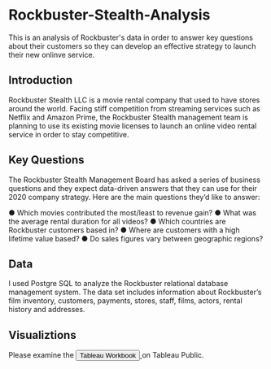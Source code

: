 # Rockbuster-Stealth-Analysis

This is an analysis of Rockbuster's data in order to answer key questions about their customers so they can develop an effective strategy to launch their new onlinve service.

## Introduction

Rockbuster Stealth LLC is a movie rental company that used to have stores around the world. 
Facing stiff competition from streaming services such as Netflix and Amazon Prime, the Rockbuster Stealth management team is 
planning to use its existing movie licenses to launch an online video rental service in order to stay competitive.

## Key Questions

The Rockbuster Stealth Management Board has asked a series of business questions and
they expect data-driven answers that they can use for their 2020 company strategy. Here are
the main questions they’d like to answer:

● Which movies contributed the most/least to revenue gain?
● What was the average rental duration for all videos?
● Which countries are Rockbuster customers based in?
● Where are customers with a high lifetime value based?
● Do sales figures vary between geographic regions?

## Data

I used Postgre SQL to analyze the Rockbuster relational database management system. 
The data set includes information about Rockbuster’s film inventory, customers, payments, stores, staff, films, actors, rental history and addresses.

## Visualiztions

Please examine the <a href="https://public.tableau.com/app/profile/robert.linker/viz/3_10TableauPresentation/RockbusterStory?publish=yes">
                    <button> Tableau Workbook</button>
                    </a> on Tableau Public.
